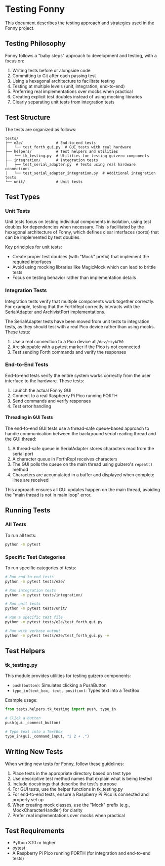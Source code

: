 # Testing Fonny

This document describes the testing approach and strategies used in the Fonny project.

## Testing Philosophy

Fonny follows a "baby steps" approach to development and testing, with a focus on:

1. Writing tests before or alongside code
2. Committing to Git after each passing test
3. Using a hexagonal architecture to facilitate testing
4. Testing at multiple levels (unit, integration, end-to-end)
5. Preferring real implementations over mocks when practical
6. Creating explicit test doubles instead of using mocking libraries
7. Clearly separating unit tests from integration tests

## Test Structure

The tests are organized as follows:

```
tests/
├── e2e/               # End-to-end tests
│   └── test_forth_gui.py  # GUI tests with real hardware
├── helpers/           # Test helpers and utilities
│   └── tk_testing.py  # Utilities for testing guizero components
├── integration/       # Integration tests
│   ├── test_serial_adapter.py  # Tests using real hardware connections
│   └── test_serial_adapter_integration.py  # Additional integration tests
└── unit/              # Unit tests
```

## Test Types

### Unit Tests

Unit tests focus on testing individual components in isolation, using test doubles for dependencies when necessary. This is facilitated by the hexagonal architecture of Fonny, which defines clear interfaces (ports) that can be implemented by test doubles.

Key principles for unit tests:
- Create proper test doubles (with "Mock" prefix) that implement the required interfaces
- Avoid using mocking libraries like MagicMock which can lead to brittle tests
- Focus on testing behavior rather than implementation details

### Integration Tests

Integration tests verify that multiple components work together correctly. For example, testing that the ForthRepl correctly interacts with the SerialAdapter and ArchivistPort implementations.

The SerialAdapter tests have been moved from unit tests to integration tests, as they should test with a real Pico device rather than using mocks. These tests:
1. Use a real connection to a Pico device at `/dev/ttyACM0`
2. Are skippable with a pytest marker if the Pico is not connected
3. Test sending Forth commands and verify the responses

### End-to-End Tests

End-to-end tests verify the entire system works correctly from the user interface to the hardware. These tests:

1. Launch the actual Fonny GUI
2. Connect to a real Raspberry Pi Pico running FORTH
3. Send commands and verify responses
4. Test error handling

#### Threading in GUI Tests

The end-to-end GUI tests use a thread-safe queue-based approach to handle communication between the background serial reading thread and the GUI thread:

1. A thread-safe queue in SerialAdapter stores characters read from the serial port
2. A character queue in ForthRepl receives characters
3. The GUI polls the queue on the main thread using guizero's `repeat()` method
4. Characters are accumulated in a buffer and displayed when complete lines are received

This approach ensures all GUI updates happen on the main thread, avoiding the "main thread is not in main loop" error.

## Running Tests

### All Tests

To run all tests:

```bash
python -m pytest
```

### Specific Test Categories

To run specific categories of tests:

```bash
# Run end-to-end tests
python -m pytest tests/e2e/

# Run integration tests
python -m pytest tests/integration/

# Run unit tests
python -m pytest tests/unit/

# Run a specific test file
python -m pytest tests/e2e/test_forth_gui.py

# Run with verbose output
python -m pytest tests/e2e/test_forth_gui.py -v
```

## Test Helpers

### tk_testing.py

This module provides utilities for testing guizero components:

- `push(button)`: Simulates clicking a PushButton
- `type_in(text_box, text, position)`: Types text into a TextBox

Example usage:

```python
from tests.helpers.tk_testing import push, type_in

# Click a button
push(gui._connect_button)

# Type text into a TextBox
type_in(gui._command_input, "2 2 + .")
```

## Writing New Tests

When writing new tests for Fonny, follow these guidelines:

1. Place tests in the appropriate directory based on test type
2. Use descriptive test method names that explain what is being tested
3. Include docstrings that describe the test's purpose
4. For GUI tests, use the helper functions in tk_testing.py
5. For end-to-end tests, ensure a Raspberry Pi Pico is connected and properly set up
6. When creating mock classes, use the "Mock" prefix (e.g., MockCharacterHandler) for clarity
7. Prefer real implementations over mocks when practical

## Test Requirements

- Python 3.10 or higher
- pytest
- A Raspberry Pi Pico running FORTH (for integration and end-to-end tests)
